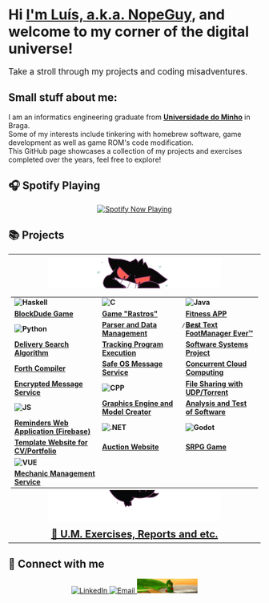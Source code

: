 # Hi [I'm Luís, a.k.a. NopeGuy][website], and welcome to my corner of the digital universe!

<big>Take a stroll through my projects and coding misadventures.</big>

## Small stuff about me:
I am an informatics engineering graduate from [**Universidade do Minho**][website2] in Braga.<br>
Some of my interests include tinkering with homebrew software, game development as well as game ROM's code modification.<br>
This GitHub page showcases a collection of my projects and exercises completed over the years, feel free to explore!

## 🎧 Spotify Playing 
<p align="center">
  <a href="https://open.spotify.com/user/31756vtw5re37kxwqdt4g5ypxq6u">
    <img src="https://novatorem-pied-one.vercel.app/api/spotify?background_color=0d1117&border_color=ffffff" alt="Spotify Now Playing" />
  </a>
</p>

## 📚 Projects

<div style="border: none; text-align: center; overflow: hidden;">
  <table style="border-collapse: collapse; margin: auto;">
    <tr style="border: none !important;padding: 5px;">
      <th style="border: none !important;padding: 5px;" align="center" width="1000">  
        <img src="https://github.com/NopeGuy/NopeGuy/blob/main/gengar_top_nobg.png?raw=true" alt="Bottom Image" width="70%" style="border-bottom-left-radius: 10px; border-bottom-right-radius: 10px;">
        <table>
          <tr>
            <td><img src="https://img.shields.io/badge/haskell-5e5086?style=for-the-badge&logo=haskell&logoColor=white" alt="Haskell"></td>
            <td><img src="https://img.shields.io/badge/c-%2300599C.svg?style=for-the-badge&logo=c&logoColor=white" alt="C"></td>
            <td><img src="https://img.shields.io/badge/java-%23ED8B00.svg?style=for-the-badge&logo=openjdk&logoColor=white" alt="Java"></td>
          </tr>
          <tr>
            <td><a href="https://github.com/NopeGuy/BlockDudeHaskell">BlockDude Game</a></td>
            <td><a href="https://github.com/NopeGuy/LI2-1920">Game "Rastros"</a></td>
            <td><a href="https://github.com/NopeGuy/POO-2324">Fitness APP</a></td>
          </tr>
          <tr>
            <td><img src="https://img.shields.io/badge/python-3670A0?style=for-the-badge&logo=python&logoColor=ffdd54" alt="Python"></td>
            <td><a href="https://github.com/NopeGuy/LI3-2223">Parser and Data Management</a></td>
            <td><a href="https://github.com/NopeGuy/project-poo-2021"> ̷B̷e̷s̷t̷ Text FootManager Ever™</a></td>
          </tr>
          <tr>
            <td><a href="https://github.com/NopeGuy/IA-2324">Delivery Search Algorithm</a></td>
            <td><a href="https://github.com/NopeGuy/SO2223">Tracking Program Execution</a></td>
            <td><a href="https://github.com/NopeGuy/DSS-2324">Software Systems Project</a></td>
          </tr>
          <tr>
            <td><a href="https://github.com/NopeGuy/PL-2324">Forth Compiler</a></td>
            <td><a href="https://github.com/NopeGuy/SSI-2324/tree/main/TPs/TP2">Safe OS Message Service</a></td>
            <td><a href="https://github.com/NopeGuy/SD-2324">Concurrent Cloud Computing</a></td>
          </tr>
          <tr>
            <td><a href="https://github.com/NopeGuy/SSI-2324/tree/main/TPs/TP1">Encrypted Message Service</a></td>
            <td><img src="https://img.shields.io/badge/c++-%2300599C.svg?style=for-the-badge&logo=c%2B%2B&logoColor=white" alt="CPP"></td>
            <td><a href="https://github.com/NopeGuy/CC-2324/tree/main">File Sharing with UDP/Torrent</a></td>
          </tr>
           <tr>
            <td><img src="https://img.shields.io/badge/javascript-%23323330.svg?style=for-the-badge&logo=javascript&logoColor=%23F7DF1E" alt="JS"></td>
            <td><a href="https://github.com/NopeGuy/CG-2324">Graphics Engine and Model Creator</a></td>
            <td><a href="https://github.com/NopeGuy/ATS-2324">Analysis and Test of Software</a></td>
          </tr>
          <tr>
            <td><a href="https://github.com/NopeGuy/rememberingsV2">Reminders Web Application (Firebase)</a></td>
            <td><img src="https://img.shields.io/badge/.NET-5C2D91?style=for-the-badge&logo=.net&logoColor=white" alt=".NET"></td>
            <td><img src="https://img.shields.io/badge/GODOT-%23478cbf.svg?style=for-the-badge&logo=godot-engine&logoColor=white" alt="Godot"></td>
          </tr>
          <tr>
            <td><a href="https://github.com/NopeGuy/Portfolio-Website-Template">Template Website for CV/Portfolio</a></td>
            <td><a href="https://github.com/NopeGuy/LI4-2324">Auction Website</a></td>
            <td><a href="https://github.com/NopeGuy/GodotSRPG">SRPG Game</a></td>
          </tr>
          <tr>
            <td><img src="https://img.shields.io/badge/vuejs-%2335495e.svg?style=for-the-badge&logo=vuedotjs&logoColor=%234FC08D" alt="VUE"></td>
            <td></td>
            <td></td>
          </tr>
          <tr>
            <td><a href="https://github.com/NopeGuy/IPM-2324">Mechanic Management Service</a></td>
            <td></td>
            <td></td>
          </tr>
        </table>
        <img src="https://github.com/NopeGuy/NopeGuy/blob/main/gengar_bot_nobg.gif?raw=true" alt="Bottom Image" width="70%" style="border-bottom-left-radius: 10px; border-bottom-right-radius: 10px; margin-top: -10px;">
      </th>
    </tr>
    <tr style="border: none !important;padding: 5px;">
      <th style="border: none !important; padding: 5px; font-size: 20px;" align="center" width="1000">
        <a href="https://github.com/NopeGuy/University-WorkSheets"> 📄 U.M. Exercises, Reports and etc. </a>
      </th>
    </tr>
  </table>
</div>


## 💬 Connect with me 

<p align="center">
  <a href="https://www.linkedin.com/in/lu%C3%ADs-ferreira-450413214/">
    <img src="https://img.shields.io/badge/LinkedIn-0077B5?style=for-the-badge&logo=linkedin&logoColor=white" alt="LinkedIn"/>
  </a>
  <a href="mailto:luisgmsferreira@gmail.com">
    <img src="https://img.shields.io/badge/Gmail-D14836?style=for-the-badge&logo=gmail&logoColor=white" alt="Email"/>
  </a>
  <a href="https://youtu.be/8ey81GRMCAg/">
    <img src="https://github.com/NopeGuy/NopeGuy/blob/main/yosh3.gif?raw=true" width="121" alt="Animated GIF"/>
  </a>
</p>

## 

[website]: https://iamawesome.com/
[website2]: https://www.uminho.pt/
[twitter]: https://twitter.com/GunaoDeJardim
[linkedin]: https://www.linkedin.com/in/lu%C3%ADs-ferreira-450413214/
